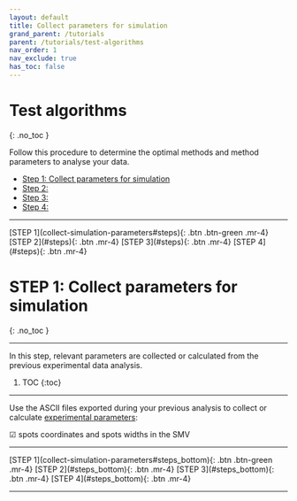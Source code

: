 ```yaml
---
layout: default
title: Collect parameters for simulation
grand_parent: /tutorials
parent: /tutorials/test-algorithms
nav_order: 1
nav_exclude: true
has_toc: false
---
```




# Test algorithms
{: .no_toc }

Follow this procedure to determine the optimal methods and method parameters to analyse your data.

* [Step 1: Collect parameters for simulation](collect-simulation-parameters)
* [Step 2: ]()
* [Step 3: ]()
* [Step 4: ]()

<span id="steps"></span>

---

<span class="fs-3">
[STEP 1](collect-simulation-parameters#steps){: .btn .btn-green .mr-4} 
[STEP 2](#steps){: .btn .mr-4} 
[STEP 3](#steps){: .btn .mr-4} 
[STEP 4](#steps){: .btn .mr-4}
</span>

# STEP 1: Collect parameters for simulation
{: .no_toc }

---

In this step, relevant parameters are collected or calculated from the previous experimental data analysis.

1. TOC
{:toc}

---

Use the ASCII files exported during your previous analysis to collect or calculate <u>experimental parameters</u>:  

&#9745; spots coordinates and spots widths in the SMV  

---

<span class="fs-3">
[STEP 1](collect-simulation-parameters#steps_bottom){: .btn .btn-green .mr-4} 
[STEP 2](#steps_bottom){: .btn .mr-4} 
[STEP 3](#steps_bottom){: .btn .mr-4} 
[STEP 4](#steps_bottom){: .btn .mr-4}</span>

---

<span id="steps_bottom"></span>
